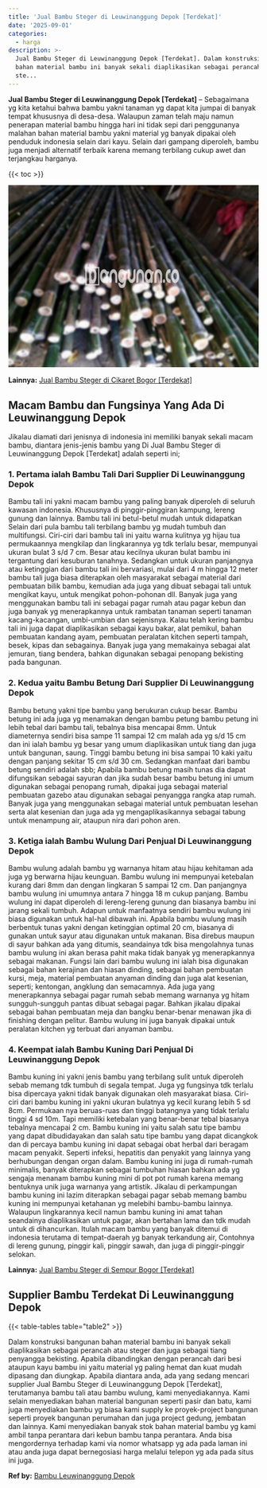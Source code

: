 ```yaml
---
title: 'Jual Bambu Steger di Leuwinanggung Depok [Terdekat]'
date: '2025-09-01'
categories:
  - harga
description: >-
  Jual Bambu Steger di Leuwinanggung Depok [Terdekat]. Dalam konstruksi bangunan
  bahan material bambu ini banyak sekali diaplikasikan sebagai perancah atau
  ste...
---
```


**Jual Bambu Steger di Leuwinanggung Depok \[Terdekat\]** – Sebagaimana yg kita ketahui bahwa bambu yakni tanaman yg dapat kita jumpai di banyak tempat khususnya di desa-desa. Walaupun zaman telah maju namun penerapan material bambu hingga hari ini tidak sepi dari penggunanya malahan bahan material bambu yakni material yg banyak dipakai oleh penduduk indonesia selain dari kayu. Selain dari gampang diperoleh, bambu juga menjadi alternatif terbaik karena memang terbilang cukup awet dan terjangkau harganya.

{{< toc >}}

![Jual Bambu Steger di Leuwinanggung Depok [Terdekat]](/images/jual-bambu-tali-21.png)

**Lainnya:** [Jual Bambu Steger di Cikaret Bogor \[Terdekat\]](https://bambu.bangunan.co/jual-bambu-steger-di-cikaret-bogor-terdekat/)

## Macam Bambu dan Fungsinya Yang Ada Di Leuwinanggung Depok

Jikalau diamati dari jenisnya di indonesia ini memiliki banyak sekali macam bambu, diantara jenis-jenis bambu yang Di Jual Bambu Steger di Leuwinanggung Depok \[Terdekat\] adalah seperti ini;

### 1\. Pertama ialah Bambu Tali Dari Supplier Di Leuwinanggung Depok

Bambu tali ini yakni macam bambu yang paling banyak diperoleh di seluruh kawasan indonesia. Khususnya di pinggir-pinggiran kampung, lereng gunung dan lainnya. Bambu tali ini betul-betul mudah untuk didapatkan Selain dari pula bambu tali terbilang bambu yg mudah tumbuh dan multifungsi. Ciri-ciri dari bambu tali ini yaitu warna kulitnya yg hijau tua permukaannya mengkilap dan lingkarannya yg tdk terlalu besar, mempunyai ukuran bulat 3 s/d 7 cm. Besar atau kecilnya ukuran bulat bambu ini tergantung dari kesuburan tanahnya. Sedangkan untuk ukuran panjangnya atau ketinggian dari bambu tali ini bervariasi, mulai dari 4 m hingga 12 meter bambu tali juga biasa diterapkan oleh masyarakat sebagai material dari pembuatan bilik bambu, kemudian ada juga yang dibuat sebagai tali untuk mengikat kayu, untuk mengikat pohon-pohonan dll. Banyak juga yang menggunakan bambu tali ini sebagai pagar rumah atau pagar kebun dan juga banyak yg menerapkannya untuk rambatan tanaman seperti tanaman kacang-kacangan, umbi-umbian dan sejenisnya. Kalau telah kering bambu tali ini juga dapat diaplikasikan sebagai kayu bakar, alat pemikul, bahan pembuatan kandang ayam, pembuatan peralatan kitchen seperti tampah, besek, kipas dan sebagainya. Banyak juga yang memakainya sebagai alat jemuran, tiang bendera, bahkan digunakan sebagai penopang bekisting pada bangunan.

### 2\. Kedua yaitu Bambu Betung Dari Supplier Di Leuwinanggung Depok

Bambu betung yakni tipe bambu yang berukuran cukup besar. Bambu betung ini ada juga yg menamakan dengan bambu petung bambu petung ini lebih tebal dari bambu tali, tebalnya bisa mencapai 8mm. Untuk diameternya sendiri bisa sampe 11 sampai 12 cm malah ada yg s/d 15 cm dan ini ialah bambu yg besar yang umum diaplikasikan untuk tiang dan juga untuk bangunan, saung. Tinggi bambu betung ini bisa sampai 10 kaki yaitu dengan panjang sekitar 15 cm s/d 30 cm. Sedangkan manfaat dari bambu betung sendiri adalah sbb; Apabila bambu betung masih tunas dia dapat difungsikan sebagai sayuran dan jika sudah besar bambu betung ini umum digunakan sebagai penopang rumah, dipakai juga sebagai material pembuatan gazebo atau digunakan sebagai penyangga rangka atap rumah. Banyak juga yang menggunakan sebagai material untuk pembuatan lesehan serta alat kesenian dan juga ada yg mengaplikasikannya sebagai tabung untuk menampung air, ataupun nira dari pohon aren.

### 3\. Ketiga ialah Bambu Wulung Dari Penjual Di Leuwinanggung Depok

Bambu wulung adalah bambu yg warnanya hitam atau hijau kehitaman ada juga yg berwarna hijau keunguan. Bambu wulung ini mempunyai ketebalan kurang dari 8mm dan dengan lingkaran 5 sampai 12 cm. Dan panjangnya bambu wulung ini umumnya antara 7 hingga 18 m cukup panjang. Bambu wulung ini dapat diperoleh di lereng-lereng gunung dan biasanya bambu ini jarang sekali tumbuh. Adapun untuk manfaatnya sendiri bambu wulung ini biasa digunakan untuk hal-hal dibawah ini. Apabila bambu wulung masih berbentuk tunas yakni dengan ketinggian optimal 20 cm, biasanya di gunakan untuk sayur atau digunakan untuk makanan. Bisa direbus maupun di sayur bahkan ada yang ditumis, seandainya tdk bisa mengolahnya tunas bambu wulung ini akan berasa pahit maka tidak banyak yg menerapkannya sebagai makanan. Fungsi lain dari bambu wulung ini ialah bisa digunakan sebagai bahan kerajinan dan hiasan dinding, sebagai bahan pembuatan kursi, meja, material pembuatan anyaman dinding dan juga alat kesenian, seperti; kentongan, angklung dan semacamnya. Ada juga yang menerapkannya sebagai pagar rumah sebab memang warnanya yg hitam sungguh-sungguh pantas dibuat sebagai pagar. Bahkan jikalau dipakai sebagai bahan pembuatan meja dan bangku benar-benar menawan jika di finishing dengan pelitur. Bambu wulung ini juga banyak dipakai untuk peralatan kitchen yg terbuat dari anyaman bambu.

### 4\. Keempat ialah Bambu Kuning Dari Penjual Di Leuwinanggung Depok

Bambu kuning ini yakni jenis bambu yang terbilang sulit untuk diperoleh sebab memang tdk tumbuh di segala tempat. Juga yg fungsinya tdk terlalu bisa dipercaya yakni tidak banyak digunakan oleh masyarakat biasa. Ciri-ciri dari bambu kuning ini yakni ukuran bulatnya yg kecil kurang lebih 5 sd 8cm. Permukaan nya beruas-ruas dan tinggi batangnya yang tidak terlalu tinggi 4 sd 10m. Tapi memiliki ketebalan yang benar-benar tebal biasanya tebalnya mencapai 2 cm. Bambu kuning ini yaitu salah satu tipe bambu yang dapat dibudidayakan dan salah satu tipe bambu yang dapat dicangkok dan di percaya bambu kuning ini dapat sebagai obat herbal dari beragam macam penyakit. Seperti infeksi, hepatitis dan penyakit yang lainnya yang berhubungan dengan organ dalam. Bambu kuning ini juga di rumah-rumah minimalis, banyak diterapkan sebagai tumbuhan hiasan bahkan ada yg sengaja menanam bambu kuning mini di pot pot rumah karena memang bentuknya unik juga warnanya yang artistik. Jikalau di perkampungan bambu kuning ini lazim diterapkan sebagai pagar sebab memang bambu kuning ini mempunyai ketahanan yg melebihi bambu-bambu lainnya. Walaupun lingkarannya kecil namun bambu kuning ini amat tahan seandainya diaplikasikan untuk pagar, akan bertahan lama dan tdk mudah untuk di dihancurkan. Itulah macam bambu yang banyak ditemui di indonesia terutama di tempat-daerah yg banyak terkandung air, Contohnya di lereng gunung, pinggir kali, pinggir sawah, dan juga di pinggir-pinggir selokan.

**Lainnya:** [Jual Bambu Steger di Sempur Bogor \[Terdekat\]](https://bambu.bangunan.co/jual-bambu-steger-di-sempur-bogor-terdekat/)

## Supplier Bambu Terdekat Di Leuwinanggung Depok

{{< table-tables table="table2" >}}

Dalam konstruksi bangunan bahan material bambu ini banyak sekali diaplikasikan sebagai perancah atau steger dan juga sebagai tiang penyangga bekisting. Apabila dibandingkan dengan perancah dari besi ataupun kayu bambu ini yaitu material yg paling hemat dan kuat mudah dipasang dan diungkap. Apabila diantara anda, ada yang sedang mencari supplier Jual Bambu Steger di Leuwinanggung Depok \[Terdekat\], terutamanya bambu tali atau bambu wulung, kami menyediakannya. Kami selain menyediakan bahan material bangunan seperti pasir dan batu, kami juga menyediakan bambu yg biasa kami supply ke proyek-project bangunan seperti proyek bangunan perumahan dan juga project gedung, jembatan dan lainnya. Kami menyediakan banyak stok bahan material bambu yg kami ambil tanpa perantara dari kebun bambu tanpa perantara. Anda bisa mengordernya terhadap kami via nomor whatsapp yg ada pada laman ini atau anda juga dapat bernegosiasi harga melalui telepon yg ada pada situs ini juga.

**Ref by:** [Bambu Leuwinanggung Depok](https://id.wikipedia.org/wiki/Bambu)
